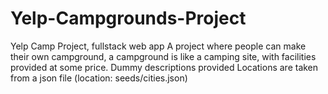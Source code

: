 # Yelp-Campgrounds-Project
Yelp Camp Project, fullstack web app
A project where people can make their own campground, a campground is like a camping site, with facilities provided at some price. Dummy descriptions provided
Locations are taken from a json file (location: seeds/cities.json)
